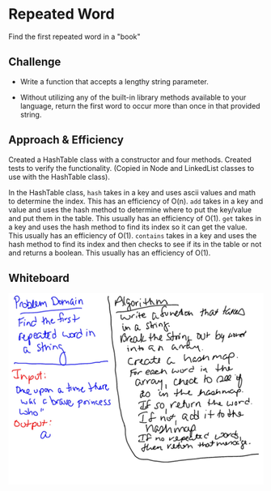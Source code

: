 # Repeated Word
Find the first repeated word in a "book"

## Challenge
- Write a function that accepts a lengthy string parameter.

- Without utilizing any of the built-in library methods available to your language, return the first word to occur more than once in that provided string.


## Approach & Efficiency
Created a HashTable class with a constructor and four methods. Created tests to verify the functionality. (Copied in Node and LinkedList classes to use with the HashTable class).

In the HashTable class, `hash` takes in a key and uses ascii values and math to determine the index. This has an efficiency of O(n). `add` takes in a key and value and uses the hash method to determine where to put the key/value and put them in the table. This usually has an efficiency of O(1). `get` takes in a key and uses the hash method to find its index so it can get the value. This usually has an efficiency of O(1). `contains` takes in a key and uses the hash method to find its index and then checks to see if its in the table or not and returns a boolean. This usually has an efficiency of O(1).


## Whiteboard
![whiteboard](repeated-word.jpg)